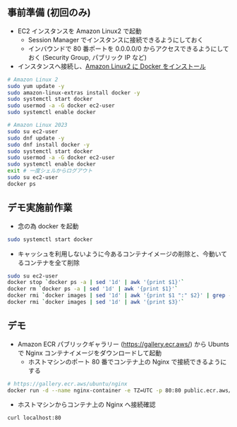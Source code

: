 ## 事前準備 (初回のみ)
- EC2 インスタンスを Amazon Linux2 で起動
  - Session Manager でインスタンスに接続できるようにしておく
  - インバウンドで 80 番ポートを 0.0.0.0/0 からアクセスできるようにしておく (Security Group, パブリック IP など)
- インスタンスへ接続し、[Amazon Linux2 に Docker をインストール](https://docs.aws.amazon.com/ja_jp/AmazonECS/latest/developerguide/create-container-image.html)
```bash
# Amazon Linux 2
sudo yum update -y
sudo amazon-linux-extras install docker -y
sudo systemctl start docker
sudo usermod -a -G docker ec2-user
sudo systemctl enable docker
```

```bash
# Amazon Linux 2023
sudo su ec2-user
sudo dnf update -y
sudo dnf install docker -y
sudo systemctl start docker
sudo usermod -a -G docker ec2-user
sudo systemctl enable docker
exit # 一度シェルからログアウト
sudo su ec2-user
docker ps
```

## デモ実施前作業
- 念の為 docker を起動
```bash
sudo systemctl start docker
```
- キャッシュを利用しないように今あるコンテナイメージの削除と、今動いてるコンテナを全て削除
```bash
sudo su ec2-user
docker stop `docker ps -a | sed '1d' | awk '{print $1}'`
docker rm `docker ps -a | sed '1d' | awk '{print $1}'`
docker rmi `docker images | sed '1d' | awk '{print $1 ":" $2}' | grep -v "<none>"`
docker rmi `docker images | sed '1d' | awk '{print $3}'`
```

## デモ 
- Amazon ECR パブリックギャラリー (https://gallery.ecr.aws/) から Ubunts で Nginx コンテナイメージをダウンロードして起動
  - ホストマシンのポート 80 番でコンテナ上の Nginx で接続できるようにする
```bash
# https://gallery.ecr.aws/ubuntu/nginx
docker run -d --name nginx-container -e TZ=UTC -p 80:80 public.ecr.aws/ubuntu/nginx:latest
```

- ホストマシンからコンテナ上の Nginx へ接続確認
```bash
curl localhost:80
```
